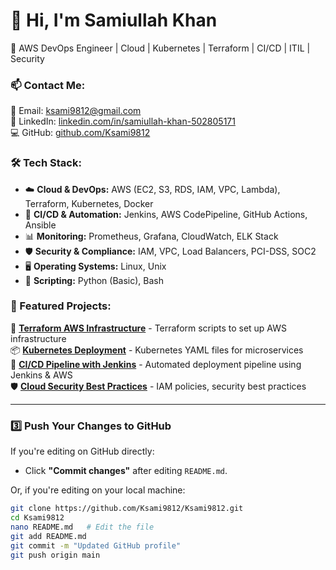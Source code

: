 # 👋 Hi, I'm Samiullah Khan  
🚀 AWS DevOps Engineer | Cloud | Kubernetes | Terraform | CI/CD | ITIL | Security  

### 📫 Contact Me:  
📧 Email: ksami9812@gmail.com  
🔗 LinkedIn: [linkedin.com/in/samiullah-khan-502805171](https://www.linkedin.com/in/samiullah-khan-502805171)  
💻 GitHub: [github.com/Ksami9812](https://github.com/Ksami9812)  

### 🛠️ Tech Stack:  
- ☁️ **Cloud & DevOps:** AWS (EC2, S3, RDS, IAM, VPC, Lambda), Terraform, Kubernetes, Docker  
- 🔄 **CI/CD & Automation:** Jenkins, AWS CodePipeline, GitHub Actions, Ansible  
- 📊 **Monitoring:** Prometheus, Grafana, CloudWatch, ELK Stack  
- 🛡 **Security & Compliance:** IAM, VPC, Load Balancers, PCI-DSS, SOC2  
- 🖥 **Operating Systems:** Linux, Unix  
- 📜 **Scripting:** Python (Basic), Bash  

### 📂 Featured Projects:  
🚀 **[Terraform AWS Infrastructure](https://github.com/Ksami9812/terraform-aws)** - Terraform scripts to set up AWS infrastructure  
📦 **[Kubernetes Deployment](https://github.com/Ksami9812/k8s-deployment)** - Kubernetes YAML files for microservices  
🔄 **[CI/CD Pipeline with Jenkins](https://github.com/Ksami9812/cicd-jenkins)** - Automated deployment pipeline using Jenkins & AWS  
🛡 **[Cloud Security Best Practices](https://github.com/Ksami9812/cloud-security)** - IAM policies, security best practices  

---

### **3️⃣ Push Your Changes to GitHub**  
If you're editing on GitHub directly:  
- Click **"Commit changes"** after editing `README.md`.  

Or, if you're editing on your local machine:  
```bash
git clone https://github.com/Ksami9812/Ksami9812.git
cd Ksami9812
nano README.md   # Edit the file
git add README.md
git commit -m "Updated GitHub profile"
git push origin main
